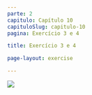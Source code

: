 ```yaml
---
parte: 2
capitulo: Capítulo 10
capituloSlug: capitulo-10
pagina: Exercício 3 e 4

title: Exercício 3 e 4

page-layout: exercise

---
```


<img src="{{site.baseurl}}/assets/graphics/content/2_3_1_1_2.png"/>
